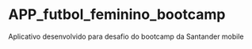 # APP_futbol_feminino_bootcamp
Aplicativo desenvolvido para desafio do bootcamp da Santander mobile
